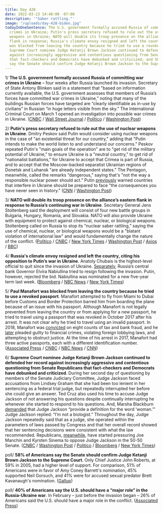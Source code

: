 ```yaml
---
title: Day 428
date: 2022-03-23 14:48:00 -07:00
description: '"Saber rattling."'
image: "/uploads/day-428-biden.jpg"
todayInOneSentence: The U.S. government formally accused Russia of committing war
  crimes in Ukraine; Putin's press secretary refused to rule out the use of nuclear
  weapons in Ukraine; NATO will double its troop presence on the alliance’s eastern
  flank in response; Russia's climate envoy resigned and left the country; Paul Manafort
  was blocked from leaving the country because he tried to use a revoked passport;
  Supreme Court nominee Judge Ketanji Brown Jackson continued to defended her record
  against increasingly aggressive and contentious questioning from Senate Republicans
  that fact-checkers and Democrats have debunked and criticized; and 58% of Americans
  say the Senate should confirm Judge Ketanji Brown Jackson to the Supreme Court.
---
```


1/ **The U.S. government formally accused Russia of committing war crimes in Ukraine** – four weeks after Russia launched its invasion. Secretary of State Antony Blinken said in a statement that "based on information currently available, the U.S. government assesses that members of Russia’s forces have committed war crimes in Ukraine,” noting that many of the buildings Russian forces have targeted are “clearly identifiable as in-use by civilians” in Russian “in huge letters visible from the sky.” The International Criminal Court on March 1 opened an investigation into possible war crimes in Ukraine. ([CNBC](https://www.cnbc.com/2022/03/23/us-government-formally-accuses-russia-of-committing-war-crimes-in-ukraine.html) / [Wall Street Journal](https://www.wsj.com/articles/u-s-accuses-russia-ofwar-crimes-in-ukraine-11648059164) / [Politico](https://www.politico.com/news/2022/03/23/us-accuses-russian-military-war-crimes-ukraine-00019746) /  [Washington Post](https://www.washingtonpost.com/world/2022/03/23/russia-ukraine-war-news-biden-live-updates/#link-BFXVQMFVRRCU3CV7ZT5AOJIYUA))

2/ **Putin's press secretary refused to rule out the use of nuclear weapons in Ukraine**. Dmitry Peskov said Putin would consider using nuclear weapons in the case of "an existential threat for our country," adding that "Putin intends to make the world listen to and understand our concerns." Peskov repeated Putin's "main goals of the operation" are to "get rid of the military potential of Ukraine," to ensure Ukraine is a "neutral country," to get rid of "nationalist battalions," for Ukraine to accept that Crimea is part of Russia, and to accept that the Moscow-backed separatist Ukrainian regions of Donetsk and Luhansk "are already independent states." The Pentagon, meanwhile, called the remarks “dangerous,” saying that's "not the way a responsible nuclear power should act.” Putin [previously](https://whatthefuckjusthappenedtoday.com/2022/02/24/day-401/#1-putin-ordered-a-full-scale-invasio) warned countries that interfere in Ukraine should be prepared to face "the consequences you have never seen in history." ([CNN](https://www.cnn.com/2022/03/22/europe/amanpour-peskov-interview-ukraine-intl/) / [Washington Post](https://www.washingtonpost.com/world/2022/03/23/russia-ukraine-war-news-biden-live-updates/#link-TZQU2G2UKRFUDDTKU2CETY4N4U))

3/ **NATO will double its troop presence on the alliance’s eastern flank in response to Russia’s continuing war in Ukraine**. Secretary General Jens Stoltenberg said the deployment will consist of four new battle groups in Bulgaria, Hungary, Romania, and Slovakia. NATO will also provide Ukraine with equipment to protect against chemical, nuclear, or biological weapons. Stoltenberg called on Russia to stop its “nuclear saber rattling,” saying the use of chemical, nuclear, or biological weapons would be a "blatant violation of international law" and would fundamentally change the nature of the conflict. ([Politico](https://www.politico.eu/article/nato-ukraine-russia-stoltenberg-summit-forces-eastern-flank/) / [CNBC](https://www.cnbc.com/2022/03/23/nato-leaders-slated-to-bolster-troop-presence-in-bulgaria-hungary-romania-and-slovakia.html) / [New York Times](https://www.nytimes.com/2022/03/23/world/europe/nato-troops-ukraine.html) / [Washington Post](https://www.washingtonpost.com/world/2022/03/23/russia-ukraine-war-news-biden-live-updates/#link-ATGDEQFN4JHDPDVY6UQEXR3WUY) / [Axios](https://www.axios.com/nato-jens-stoltenberg-ukraine-russia-summit-12eb1741-55cd-40cb-8df6-12574d0897ba.html) / [BBC](https://www.bbc.com/news/world-europe-60853052))

4/ **Russia's climate envoy resigned and left the country, citing his opposition to Putin’s war in Ukraine**. Anatoly Chubais is the highest-level official to quit since the invasion of Ukraine. [Separately](https://www.bloomberg.com/news/articles/2022-03-23/russia-central-banker-wanted-out-over-ukraine-but-putin-said-no?sref=MIBMEEoj), Russia’s central bank Governor Elvira Nabiullina tried to resign following the invasion. Putin, however, rejected the bid. Nabiullina was nominated for a new five-year term last week. ([Bloomberg](https://www.bloomberg.com/news/articles/2022-03-23/putin-adviser-chubais-quits-over-ukraine-war-and-leaves-russia?sref=MIBMEEoj) / [NBC News](https://www.nbcnews.com/news/world/putin-envoy-chubais-quits-kremlin-role-russia-ukraine-invasion-rcna21170) / [New York Times](https://www.nytimes.com/2022/03/23/world/europe/russia-anatoly-chubais-quits.html))

5/ **Paul Manafort was blocked from leaving the country because he tried to use a revoked passport**. Manafort attempted to fly from Miami to Dubai before Customs and Border Protection barred him from boarding the plane because of an issue with his passport. Although Manafort is not legally prevented from leaving the country or from applying for a new passport, he tried to travel using a passport that was revoked in October 2017 after his arrest. It was not clear why he tried to travel using an invalid passport. In 2018, Manafort was [convicted](https://whatthefuckjusthappenedtoday.com/2018/08/21/day-579/#2-paul-manafort-was-convicted-on-eig) on eight counts of tax and bank fraud, and he [later](https://whatthefuckjusthappenedtoday.com/2018/09/14/day-603/#1-paul-manafort-pleaded-guilty-to-fi) pleaded guilty to financial crimes, violating foreign lobbying laws, and attempting to obstruct justice. At the time of his arrest in 2017, Manafort had three active passports, each with a different identification number. ([Associated Press](https://apnews.com/article/russia-ukraine-middle-east-miami-europe-paul-manafort-de557d1773a150fa975769d7216fa54f) / [CNBC](https://www.cnbc.com/2022/03/23/trump-campaign-chief-paul-manafort-barred-from-dubai-flight-.html) / [NBC News](https://www.nbcnews.com/politics/donald-trump/former-trump-campaign-chair-paul-manafort-blocked-flight-revoked-passp-rcna21218) / [CNN](https://www.cnn.com/2022/03/23/politics/manafort-passport-revoked/index.html))

6/ **Supreme Court nominee Judge Ketanji Brown Jackson continued to defended her record against increasingly aggressive and contentious questioning from Senate Republicans that fact-checkers and Democrats have debunked and criticized**. During her second day of questioning by members of the Senate Judiciary Committee, Judge Jackson faced accusations from Lindsey Graham that she had been too lenient in her sentencing as a federal trial judge, but repeatedly interrupted her before she could give an answer. Ted Cruz also used his time to accuse Judge Jackson of not answering his questions despite continually interrupting he whenever she started to respond to his questions. And, Marsha Blackburn [demanded](https://www.nytimes.com/2022/03/23/us/politics/ketanji-brown-jackson-woman-definition.html) that Judge Jackson “provide a definition for the word ‘woman.’” Judge Jackson replied: “I’m not a biologist.” Throughout the day, Judge Jackson repeatedly said that as a judge, she operated within the parameters of laws passed by Congress and that her overall record showed that her sentencing decisions were consistent with what the law recommended. Republicans, [meanwhile](https://www.nytimes.com/live/2022/03/23/us/ketanji-brown-jackson-supreme-court/conservatives-are-pressuring-manchin-to-oppose-jackson), have started pressuring Joe Manchin and Kyrsten Sinema to oppose Judge Jackson in the 50-50 Senate. ([CNBC](https://www.cnbc.com/2022/03/23/supreme-court-nominee-ketanji-brown-jackson-takes-senators-questions.html) / [Washington Post](https://www.washingtonpost.com/politics/2022/03/23/ketanji-brown-jackson-supreme-court-hearing-live-updates/) / [Politico](https://www.politico.com/news/2022/03/22/blackburn-jackson-define-the-word-woman-00019543) / [Bloomberg](https://www.bloomberg.com/news/articles/2022-03-23/graham-explodes-in-tirade-at-jackson-alluding-to-past-nominees?sref=MIBMEEoj) / [New York Times](https://www.nytimes.com/live/2022/03/23/us/ketanji-brown-jackson-supreme-court))

poll/ **58% of Americans say the Senate should confirm Judge Ketanji Brown Jackson to the Supreme Court**. Only Chief Justice John Roberts, at 59% in 2005, had a higher level of support. For comparison, 51% of Americans were in favor of Amy Coney Barrett's nomination, 45% supported Neil Gorsuch, and 41% were for accused sexual predator Brett Kavanaugh's nomination. ([Gallup](https://news.gallup.com/poll/390956/supreme-court-nominee-jackson-support-tied-highest.aspx))

poll/ **40% of Americans say the U.S. should have a “major role” in the Russia-Ukraine war**. In February – just before the invasion began – 26% of Americans said the U.S. should have a major role in the conflict. ([Associated Press](https://apnews.com/article/russia-ukraine-putin-business-europe-united-states-6809084d9c82fa290dc09032b4980acb))